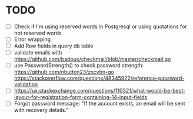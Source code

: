 # TODO

- [ ] Check if I'm using reserved words in Postgresql or using quotations for not reserved words
- [ ] Error wrapping
- [ ] Add Row fields in query db table
- [ ] validate emails with https://github.com/badoux/checkmail/blob/master/checkmail.go
- [ ] use PasswordStrength() to check password strength: https://github.com/nbutton23/zxcvbn-go
https://stackoverflow.com/questions/48345922/reference-password-validation
- [ ] https://ux.stackexchange.com/questions/110321/what-would-be-best-layout-for-registration-form-containing-14-input-fields
- [ ] Forgot password message: "If the account exists, an email will be sent with recovery details."